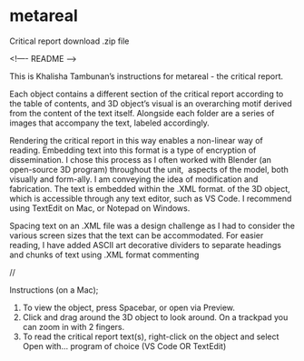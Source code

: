 # metareal
Critical report download .zip file

<!—- README ——>



This is Khalisha Tambunan’s instructions for metareal - the critical report.

Each object contains a different section of the critical report according to the table of contents, and 3D object’s visual is an overarching motif derived from the content of the text itself. Alongside each folder are a series of images that accompany the text, labeled accordingly.

Rendering the critical report in this way enables a non-linear way of reading. Embedding text into this format is a type of encryption of dissemination. I chose this process as I often worked with Blender (an open-source 3D program) throughout the unit,  aspects of the model, both visually and form-ally. I am conveying the idea of modification and fabrication. The text is embedded within the .XML format. of the 3D object, which is accessible through any text editor, such as VS Code. I recommend using TextEdit on Mac, or Notepad on Windows. 

Spacing text on an .XML file was a design challenge as I had to consider the various screen sizes that the text can be accommodated. For easier reading, I have added ASCII art decorative dividers to separate headings and chunks of text using .XML format commenting 

// <!-- like this for example -->

Instructions (on a Mac);
1. To view the object, press Spacebar, or open via Preview.
2. Click and drag around the 3D object to look around. On a trackpad you can zoom in with 2 fingers.
3. To read the critical report text(s), right-click on the object and select Open with... program of choice (VS Code OR TextEdit)
